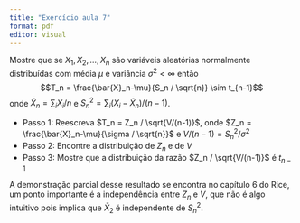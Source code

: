```yaml
---
title: "Exercício aula 7"
format: pdf
editor: visual
---
```


Mostre que se $X_1,X_2,\ldots,X_n$ são variáveis aleatórias normalmente 
distribuídas com média $\mu$ e variância $\sigma^2 < \infty$ então 
$$T_n = \frac{\bar{X}_n-\mu}{S_n / \sqrt{n}} \sim t_{n-1}$$
onde $\bar{X}_n = \sum_i X_i / n$ e $S^2_n = \sum_i (X_i - \bar{X}_n) / (n-1)$.

  - Passo 1: Reescreva $T_n = Z_n / \sqrt{V/(n-1)}$, onde 
  $Z_n = \frac{\bar{X}_n-\mu}{\sigma / \sqrt{n}}$ e $V/(n-1) = S^2_n/\sigma^2$
  - Passo 2: Encontre a distribuição de $Z_n$ e de $V$
  - Passo 3: Mostre que a distribuição da razão $Z_n / \sqrt{V/(n-1)}$ é $t_{n-1}$
  
A demonstração parcial desse resultado se encontra no capítulo 6 do Rice, um 
ponto importante é a independência entre $Z_n$ e $V$,  que não é algo intuitivo 
pois implica que $\bar{X}_2$ é independente de $S_n^2$. 

